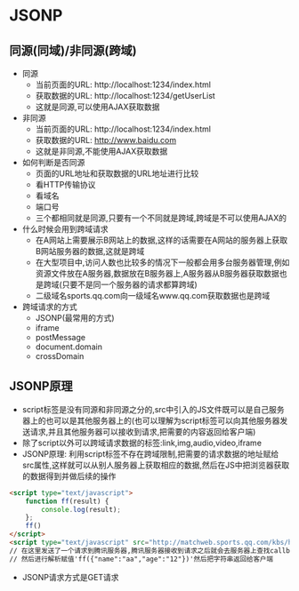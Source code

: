 # JSONP

## 同源(同域)/非同源(跨域)

* 同源
    * 当前页面的URL: http://localhost:1234/index.html
    * 获取数据的URL: http://localhost:1234/getUserList
    * 这就是同源,可以使用AJAX获取数据
* 非同源
    * 当前页面的URL: http://localhost:1234/index.html
    * 获取数据的URL: http://www.baidu.com
    * 这就是非同源,不能使用AJAX获取数据
* 如何判断是否同源
    * 页面的URL地址和获取数据的URL地址进行比较
    * 看HTTP传输协议
    * 看域名
    * 端口号
    * 三个都相同就是同源,只要有一个不同就是跨域,跨域是不可以使用AJAX的
* 什么时候会用到跨域请求
    * 在A网站上需要展示B网站上的数据,这样的话需要在A网站的服务器上获取B网站服务器的数据,这就是跨域
    * 在大型项目中,访问人数也比较多的情况下一般都会用多台服务器管理,例如资源文件放在A服务器,数据放在B服务器上,A服务器从B服务器获取数据也是跨域(只要不是同一个服务器的请求都算跨域)
    * 二级域名sports.qq.com向一级域名www.qq.com获取数据也是跨域
* 跨域请求的方式
    * JSONP(最常用的方式)
    * iframe
    * postMessage
    * document.domain
    * crossDomain
    
## JSONP原理
* script标签是没有同源和非同源之分的,src中引入的JS文件既可以是自己服务器上的也可以是其他服务器上的(也可以理解为script标签可以向其他服务器发送请求,并且其他服务器可以接收到请求,把需要的内容返回给客户端)
* 除了script以外可以跨域请求数据的标签:link,img,audio,video,iframe
* JSONP原理: 利用script标签不存在跨域限制,把需要的请求数据的地址赋给src属性,这样就可以从别人服务器上获取相应的数据,然后在JS中把浏览器获取的数据得到并做后续的操作
```html
<script type="text/javascript">
    function ff(result) {
        console.log(result);
    };
    ff()
</script>
<script type="text/javascript" src="http://matchweb.sports.qq.com/kbs/hotMatchList?callback=ff"></script>
// 在这里发送了一个请求到腾讯服务器,腾讯服务器接收到请求之后就会去服务器上查找callbak的值,我们这里传的是ff
// 然后进行解析赋值'ff({"name":"aa","age":"12"})'然后把字符串返回给客户端
```
* JSONP请求方式是GET请求
